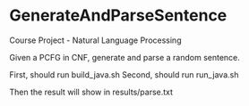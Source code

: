 # GenerateAndParseSentence
Course Project - Natural Language Processing

Given a PCFG in CNF, generate and parse a random sentence.

First, should run build_java.sh
Second, should run run_java.sh

Then the result will show in results/parse.txt
